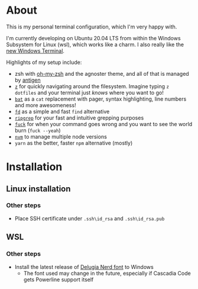 # About
This is my personal terminal configuration, which I'm very happy with.

I'm currently developing on Ubuntu 20.04 LTS from within the Windows Subsystem for Linux (wsl), which works like a charm. I also really like the [new Windows Terminal](https://github.com/microsoft/terminal/).

Highlights of my setup include:
* zsh with [oh-my-zsh](https://github.com/ohmyzsh/ohmyzsh) and the agnoster theme, and all of that is managed by [antigen](https://github.com/zsh-users/antigen)
* [`z`](https://github.com/rupa/z) for quickly navigating around the filesystem.
  Imagine typing `z dotfiles` and your terminal just _knows_ where you want to go!
* [`bat`](https://github.com/sharkdp/bat) as a `cat` replacement with pager, syntax highlighting, line numbers and more awesomeness!
* [`fd`](https://github.com/sharkdp/fd) as a simple and fast `find` alternative
* [`ripgrep`](https://github.com/BurntSushi/ripgrep) for your fast and intuitive grepping purposes
* [`fuck`](https://github.com/nvbn/thefuck) for when your command goes wrong and you want to see the world burn (`fuck --yeah`)
* [`nvm`](https://github.com/nvm-sh/nvm) to manage multiple node versions
* `yarn` as the better, faster `npm` alternative (mostly)

# Installation
## Linux installation
### Other steps
* Place SSH certificate under `.ssh\id_rsa` and `.ssh\id_rsa.pub`

## WSL
### Other steps
* Install the latest release of [Delugia Nerd font](https://github.com/adam7/delugia-code/releases) to Windows
  * The font used may change in the future, especially if Cascadia Code gets Powerline support itself

